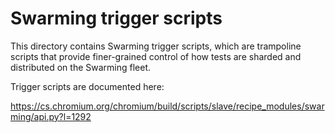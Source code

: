 # Swarming trigger scripts

This directory contains Swarming trigger scripts, which are trampoline
scripts that provide finer-grained control of how tests are sharded
and distributed on the Swarming fleet.

Trigger scripts are documented here:

https://cs.chromium.org/chromium/build/scripts/slave/recipe_modules/swarming/api.py?l=1292
